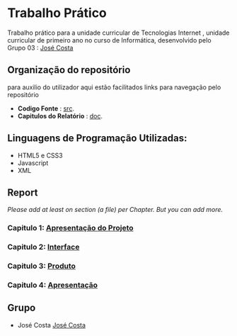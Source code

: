 # Trabalho Prático
Trabalho prático para a unidade curricular de Tecnologias Internet , unidade curricular de primeiro ano no curso de Informática, desenvolvido pelo Grupo 03 : [José Costa](https://github.com/a045943) 

## Organização do repositório

para auxilio do utilizador aqui estão facilitados links para navegação pelo repositório
* **Codigo Fonte** : [src](src/).
* **Capitulos do Relatório** : [doc](doc/).

 

## Linguagens de Programação Utilizadas:

* HTML5 e CSS3
* Javascript
* XML
 

## Report
_Please add at least on section (a file) per Chapter. But you can add more._


### Capitulo 1: [Apresentação do Projeto](doc/C1.md)
### Capitulo 2: [Interface](doc/C2.md)
### Capitulo 3: [Produto](doc/C3.md)
### Capitulo 4: [Apresentação](doc/C4.md)
  

## Grupo
* José Costa [José Costa](https://github.com/a045943) 
   